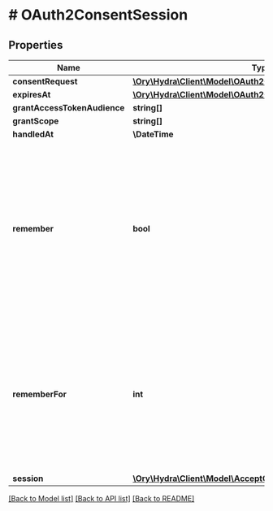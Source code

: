 # # OAuth2ConsentSession

## Properties

Name | Type | Description | Notes
------------ | ------------- | ------------- | -------------
**consentRequest** | [**\Ory\Hydra\Client\Model\OAuth2ConsentRequest**](OAuth2ConsentRequest.md) |  | [optional]
**expiresAt** | [**\Ory\Hydra\Client\Model\OAuth2ConsentSessionExpiresAt**](OAuth2ConsentSessionExpiresAt.md) |  | [optional]
**grantAccessTokenAudience** | **string[]** |  | [optional]
**grantScope** | **string[]** |  | [optional]
**handledAt** | **\DateTime** |  | [optional]
**remember** | **bool** | Remember Consent  Remember, if set to true, tells ORY Hydra to remember this consent authorization and reuse it if the same client asks the same user for the same, or a subset of, scope. | [optional]
**rememberFor** | **int** | Remember Consent For  RememberFor sets how long the consent authorization should be remembered for in seconds. If set to &#x60;0&#x60;, the authorization will be remembered indefinitely. | [optional]
**session** | [**\Ory\Hydra\Client\Model\AcceptOAuth2ConsentRequestSession**](AcceptOAuth2ConsentRequestSession.md) |  | [optional]

[[Back to Model list]](../../README.md#models) [[Back to API list]](../../README.md#endpoints) [[Back to README]](../../README.md)
